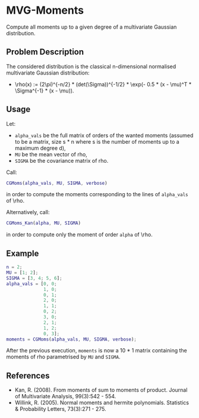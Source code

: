 # MVG-Moments
Compute all moments up to a given degree of a multivariate Gaussian distribution.

## Problem Description
The considered distribution is the classical n-dimensional normalised multivariate Gaussian distribution:
- \rho(x) := (2\pi)^{-n/2} * (det(\Sigma))^{-1/2} * \exp(- 0.5 * (x - \mu)^T * \Sigma^{-1} * (x - \mu)).

## Usage
Let:
- `alpha_vals` be the full matrix of orders of the wanted moments (assumed to be a matrix, size s * n where s is the number of moments up to a maximum degree d),
- `MU` be the mean vector of rho,
- `SIGMA` be the covariance matrix of rho.

Call:
```matlab
CGMoms(alpha_vals, MU, SIGMA, verbose)
```
in order to compute the moments corresponding to the lines of `alpha_vals` of \rho.  

Alternatively, call:
```matlab
CGMoms_Kan(alpha, MU, SIGMA)
```
in order to compute only the moment of order `alpha` of \rho.

## Example
```matlab
n = 2;
MU = [1; 2];
SIGMA = [3, 4; 5, 6];
alpha_vals = [0, 0;
              1, 0;
              0, 1;
              2, 0;
              1, 1;
              0, 2;
              3, 0;
              2, 1;
              1, 2;
              0, 3];
moments = CGMoms(alpha_vals, MU, SIGMA, verbose);
```
After the previous execution, `moments` is now a 10 * 1 matrix containing the moments of rho parametrised by `MU` and `SIGMA`.

## References
- Kan, R. (2008). From moments of sum to moments of product. Journal of Multivariate Analysis, 99(3):542 - 554.
- Willink, R. (2005). Normal moments and hermite polynomials. Statistics & Probability Letters, 73(3):271 - 275.
